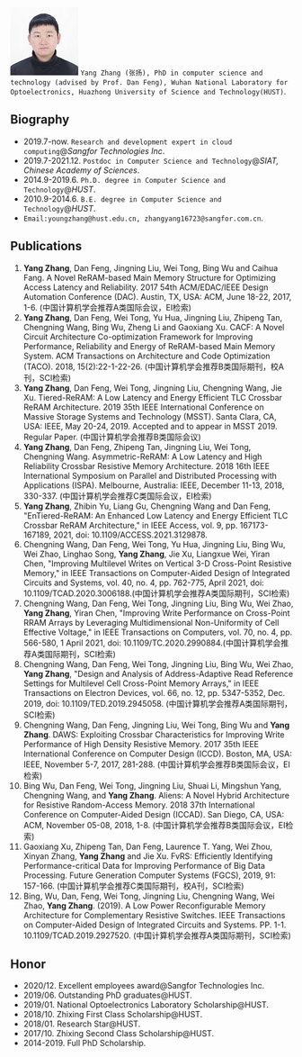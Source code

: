 ![](https://raw.githubusercontent.com/zhangyang16723/zhangyang16723.github.io/gh-pages/zy.jpg) `Yang Zhang (张扬), PhD in computer science and technology (advised by Prof. Dan Feng), Wuhan National Laboratory for Optoelectronics, Huazhong University of Science and Technology(HUST)`.

## Biography
- 2019.7-now. `Research and development expert in cloud computing`@_Sangfor Technologies Inc_. 
- 2019.7-2021.12. `Postdoc in Computer Science and Technology`@_SIAT, Chinese Academy of Sciences_.
- 2014.9-2019.6. `Ph.D. degree in Computer Science and Technology`@_HUST_.
- 2010.9-2014.6. `B.E. degree in Computer Science and Technology`@_HUST_.
- `Email:youngzhang@hust.edu.cn, zhangyang16723@sangfor.com.cn`.

## Publications
1. **Yang Zhang**, Dan Feng, Jingning Liu, Wei Tong, Bing Wu and Caihua Fang. A Novel ReRAM-based Main Memory Structure for Optimizing Access Latency and Reliability. 2017 54th ACM/EDAC/IEEE Design Automation Conference (DAC). Austin, TX, USA: ACM, June 18-22, 2017, 1-6. (中国计算机学会推荐A类国际会议，EI检索)
2. **Yang Zhang**, Dan Feng, Wei Tong, Yu Hua, Jingning Liu, Zhipeng Tan, Chengning Wang, Bing Wu, Zheng Li and Gaoxiang Xu. CACF: A Novel Circuit Architecture Co-optimization Framework for Improving Performance, Reliability and Energy of ReRAM-based Main Memory System. ACM Transactions on Architecture and Code Optimization (TACO). 2018, 15(2):22-1-22-26. (中国计算机学会推荐B类国际期刊，校A刊，SCI检索)
3. **Yang Zhang**, Dan Feng, Wei Tong, Jingning Liu, Chengning Wang, Jie Xu. Tiered-ReRAM: A Low Latency and Energy Efficient TLC Crossbar ReRAM Architecture. 2019 35th IEEE International Conference on Massive Storage Systems and Technology (MSST). Santa Clara, CA, USA: IEEE, May 20-24, 2019. Accepted and to appear in MSST 2019. Regular Paper. (中国计算机学会推荐B类国际会议)
4. **Yang Zhang**, Dan Feng, Zhipeng Tan, Jingning Liu, Wei Tong, Chengning Wang. Asymmetric-ReRAM: A Low Latency and High Reliability Crossbar Resistive Memory Architecture. 2018 16th IEEE International Symposium on Parallel and Distributed Processing with Applications (ISPA). Melbourne, Australia: IEEE, December 11-13, 2018, 330-337. (中国计算机学会推荐C类国际会议，EI检索)
5. **Yang Zhang**, Zhibin Yu, Liang Gu, Chengning Wang and Dan Feng, "EnTiered-ReRAM: An Enhanced Low Latency and Energy Efficient TLC Crossbar ReRAM Architecture," in IEEE Access, vol. 9, pp. 167173-167189, 2021, doi: 10.1109/ACCESS.2021.3129878.
6. Chengning Wang, Dan Feng, Wei Tong, Yu Hua, Jingning Liu, Bing Wu, Wei Zhao, Linghao Song, **Yang Zhang**, Jie Xu, Liangxue Wei, Yiran Chen, "Improving Multilevel Writes on Vertical 3-D Cross-Point Resistive Memory," in IEEE Transactions on Computer-Aided Design of Integrated Circuits and Systems, vol. 40, no. 4, pp. 762-775, April 2021, doi: 10.1109/TCAD.2020.3006188.(中国计算机学会推荐A类国际期刊，SCI检索)
7. Chengning Wang, Dan Feng, Wei Tong, Jingning Liu, Bing Wu, Wei Zhao, **Yang Zhang**, Yiran Chen, "Improving Write Performance on Cross-Point RRAM Arrays by Leveraging Multidimensional Non-Uniformity of Cell Effective Voltage," in IEEE Transactions on Computers, vol. 70, no. 4, pp. 566-580, 1 April 2021, doi: 10.1109/TC.2020.2990884.(中国计算机学会推荐A类国际期刊，SCI检索)
8. Chengning Wang, Dan Feng, Wei Tong, Jingning Liu, Bing Wu, Wei Zhao, **Yang Zhang**, "Design and Analysis of Address-Adaptive Read Reference Settings for Multilevel Cell Cross-Point Memory Arrays," in IEEE Transactions on Electron Devices, vol. 66, no. 12, pp. 5347-5352, Dec. 2019, doi: 10.1109/TED.2019.2945058.
(中国计算机学会推荐A类国际期刊，SCI检索)
9. Chengning Wang, Dan Feng, Jingning Liu, Wei Tong, Bing Wu and **Yang Zhang**. DAWS: Exploiting Crossbar Characteristics for Improving Write Performance of High Density Resistive Memory. 2017 35th IEEE International Conference on Computer Design (ICCD). Boston, MA, USA: IEEE, November 5-7, 2017, 281-288. (中国计算机学会推荐B类国际会议，EI检索)
10. Bing Wu, Dan Feng, Wei Tong, Jingning Liu, Shuai Li, Mingshun Yang, Chengning Wang, and **Yang Zhang**. Aliens: A Novel Hybrid Architecture for Resistive Random-Access Memory. 2018 37th International Conference on Computer-Aided Design (ICCAD). San Diego, CA, USA: ACM, November 05-08, 2018, 1-8. (中国计算机学会推荐B类国际会议，EI检索)
11. Gaoxiang Xu, Zhipeng Tan, Dan Feng, Laurence T. Yang, Wei Zhou, Xinyan Zhang, **Yang Zhang** and Jie Xu. FvRS: Efficiently Identifying Performance-critical Data for Improving Performance of Big Data Processing. Future Generation Computer Systems (FGCS), 2019, 91: 157-166. (中国计算机学会推荐C类国际期刊，校A刊，SCI检索)
12. Bing, Wu, Dan, Feng, Wei Tong, Jingning Liu, Chengning Wang, Wei Zhao, **Yang Zhang**. (2019). A Low Power Reconfigurable Memory Architecture for Complementary Resistive Switches. IEEE Transactions on Computer-Aided Design of Integrated Circuits and Systems. PP. 1-1. 10.1109/TCAD.2019.2927520. (中国计算机学会推荐A类国际期刊，SCI检索)

## Honor
- 2020/12. Excellent employees award@Sangfor Technologies Inc.
- 2019/06. Outstanding PhD graduates@HUST.
- 2019/01. National Optoelectronics Laboratory Scholarship@HUST.
- 2018/10. Zhixing First Class Scholarship@HUST.
- 2018/01. Research Star@HUST.
- 2017/10. Zhixing Second Class Scholarship@HUST.
- 2014-2019. Full PhD Scholarship.
